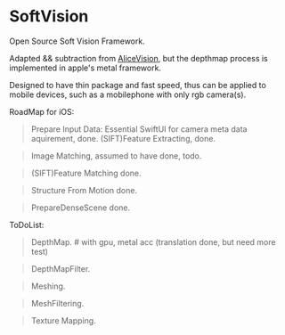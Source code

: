 # SoftVision
Open Source Soft Vision Framework.

Adapted && subtraction from [AliceVision](https://github.com/AliceVision), but the depthmap process is implemented in apple's metal framework.

Designed to have thin package and fast speed, thus can be applied to mobile devices, such as a mobilephone with only rgb camera(s).

RoadMap for iOS:

> Prepare Input Data: Essential SwiftUI for camera meta data aquirement, done.
> (SIFT)Feature Extracting, done.

> Image Matching, assumed to have done, todo.

> (SIFT)Feature Matching done.

> Structure From Motion done.

> PrepareDenseScene done.

ToDoList:

> DepthMap. # with gpu, metal acc (translation done, but need more test)

> DepthMapFilter.

> Meshing.

> MeshFiltering.

> Texture Mapping.

